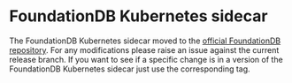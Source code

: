 # FoundationDB Kubernetes sidecar

The FoundationDB Kubernetes sidecar moved to the [official FoundationDB repository](https://github.com/apple/foundationdb/tree/master/packaging/docker/sidecar).
For any modifications please raise an issue against the current release branch.
If you want to see if a specific change is in a version of the FoundationDB Kubernetes sidecar just use the corresponding tag.
